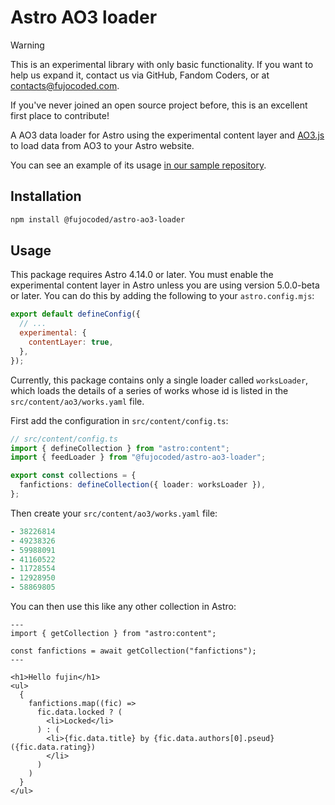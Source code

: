 # Astro AO3 loader

> [!WARNING]
> This is an experimental library with only basic functionality. If you
> want to help us expand it, contact us via GitHub, Fandom Coders, or at
> contacts@fujocoded.com.
>
> If you've never joined an open source project before, this is an excellent
> first place to contribute!

A AO3 data loader for Astro using the experimental content layer and
[AO3.js](https://github.com/fujowebdev/ao3.js) to load data from AO3 to your
Astro website.

You can see an example of its usage [in our sample
repository](https://github.com/FujoWebDev/ao3-content-layer-example).

## Installation

```sh
npm install @fujocoded/astro-ao3-loader
```

## Usage

This package requires Astro 4.14.0 or later. You must enable the experimental
content layer in Astro unless you are using version 5.0.0-beta or later. You can
do this by adding the following to your `astro.config.mjs`:

```javascript
export default defineConfig({
  // ...
  experimental: {
    contentLayer: true,
  },
});
```

Currently, this package contains only a single loader called `worksLoader`,
which loads the details of a series of works whose id is listed in the
`src/content/ao3/works.yaml` file.

First add the configuration in `src/content/config.ts`:

```typescript
// src/content/config.ts
import { defineCollection } from "astro:content";
import { feedLoader } from "@fujocoded/astro-ao3-loader";

export const collections = {
  fanfictions: defineCollection({ loader: worksLoader }),
};
```

Then create your `src/content/ao3/works.yaml` file:

```yaml
- 38226814
- 49238326
- 59988091
- 41160522
- 11728554
- 12928950
- 58869805
```

You can then use this like any other collection in Astro:

```astro
---
import { getCollection } from "astro:content";

const fanfictions = await getCollection("fanfictions");
---

<h1>Hello fujin</h1>
<ul>
  {
    fanfictions.map((fic) =>
      fic.data.locked ? (
        <li>Locked</li>
      ) : (
        <li>{fic.data.title} by {fic.data.authors[0].pseud} ({fic.data.rating})
        </li>
      )
    )
  }
</ul>
```
